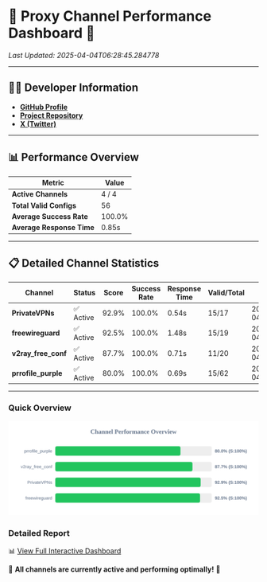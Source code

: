 # 🌟 Proxy Channel Performance Dashboard 🌟

_Last Updated: 2025-04-04T06:28:45.284778_

---

## 👩‍💻 Developer Information

- **[GitHub Profile](https://github.com/4n0nymou3)**  
- **[Project Repository](https://github.com/4n0nymou3/multi-proxy-config-fetcher)**  
- **[X (Twitter)](https://x.com/4n0nymou3)**  

---

## 📊 Performance Overview

| Metric                | Value       |
|-----------------------|-------------|
| **Active Channels**   | 4 / 4       |
| **Total Valid Configs** | 56          |
| **Average Success Rate** | 100.0%      |
| **Average Response Time** | 0.85s       |

---

## 📋 Detailed Channel Statistics

| Channel          | Status     | Score  | Success Rate | Response Time | Valid/Total | Last Success               |
|------------------|------------|--------|--------------|---------------|-------------|----------------------------|
| **PrivateVPNs**  | ✅ Active  | 92.9%  | 100.0% | 0.54s         | 15/17       | 2025-04-04T06:28:43.775846 |
| **freewireguard**  | ✅ Active  | 92.5%  | 100.0% | 1.48s         | 15/19       | 2025-04-04T06:28:45.282775 |
| **v2ray_free_conf**  | ✅ Active  | 87.7%  | 100.0% | 0.71s         | 11/20       | 2025-04-04T06:28:43.197517 |
| **prrofile_purple**  | ✅ Active  | 80.0%  | 100.0% | 0.69s         | 15/62       | 2025-04-04T06:28:42.416541 |

---

### Quick Overview
<div align="center">
  <a href="https://raw.githubusercontent.com/nullluser/NullRepo/refs/heads/main/assets/channel_stats_chart.svg">
    <img src="https://raw.githubusercontent.com/nullluser/NullRepo/refs/heads/main/assets/channel_stats_chart.svg" alt="Source Performance Statistics" width="800">
  </a>
</div>

### Detailed Report
📊 [View Full Interactive Dashboard](https://htmlpreview.github.io/?https://github.com/nullluser/NullRepo/blob/main/assets/performance_report.html)

🎉 **All channels are currently active and performing optimally!** 🎉
